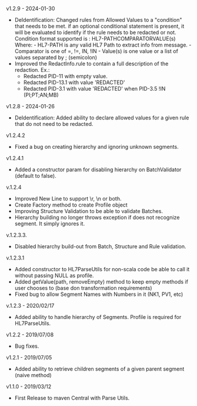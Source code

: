 
v1.2.9 - 2024-01-30
- DeIdentification: Changed rules from Allowed Values to a "condition" that needs to be met.
      if an optional conditional statement is present, it will be evaluated to identify if
      the rule needs to be redacted or not.
      Condition format supported is : 
          HL7-PATH<space>COMPARATOR<space>VALUE(s)
           Where:
              - HL7-PATH is any valid HL7 Path to extract info from message.
              - Comparator is one of =, !=, IN, !IN
              - Value(s) is one value or a list of values separated by ; (semicolon)
- Improved the RedactInfo.rule to contain a full description of the redaction.
    Ex.:
     -  Redacted PID-11 with empty value.
     -  Redacted PID-13.1 with value 'REDACTED'
     -  Redacted PID-3.1 with value 'REDACTED' when PID-3.5 !IN (PI;PT;AN;MB)

v1.2.8 - 2024-01-26
- DeIdentification: Added ability to declare allowed values for a given rule that do not need to be redacted.

v1.2.4.2
- Fixed a bug on creating hierarchy and ignoring unknown segments.

v1.2.4.1
- Added a constructor param for disabling hierarchy on BatchValidator (default to false).

v.1.2.4
- Improved New Line to support \r, \n or both.
- Create Factory method to create Profile object
- Improving Structure Validation to be able to validate Batches.
- Hierarchy building no longer throws exception if does not recognize segment. It simply ignores it.


v.1.2.3.3.
- Disabled hierarchy build-out from Batch, Structure and Rule validation.

v.1.2.3.1
- Added constructor to HL7ParseUtils for non-scala code be able to call it without passing NULL as profile.
- Added getValue(path, removeEmpty) method to keep empty methods if user chooses to (base don transformation requirements)
- Fixed bug to allow Segment Names with Numbers in it (NK1, PV1, etc)

v.1.2.3 - 2020/02/17
- Added ability to handle hierarchy of Segments. Profile is required for HL7ParseUtils.

v1.2.2 - 2019/07/08
- Bug fixes.

v1.2.1 - 2019/07/05
- Added ability to retrieve children segments of a given parent segment (naive method)

v1.1.0 - 2019/03/12
- First Release to maven Central with Parse Utils.